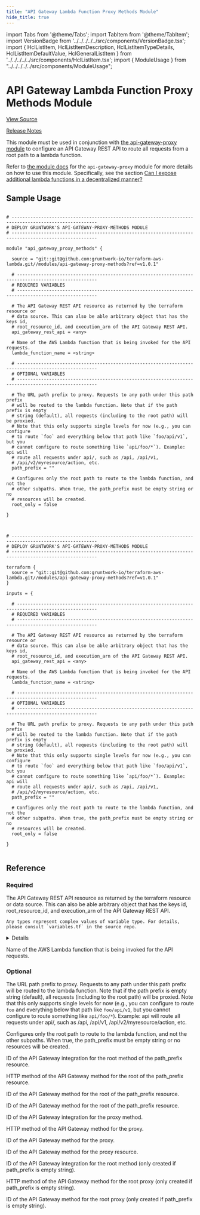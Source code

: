 ```yaml
---
title: "API Gateway Lambda Function Proxy Methods Module"
hide_title: true
---
```


import Tabs from '@theme/Tabs';
import TabItem from '@theme/TabItem';
import VersionBadge from '../../../../../src/components/VersionBadge.tsx';
import { HclListItem, HclListItemDescription, HclListItemTypeDetails, HclListItemDefaultValue, HclGeneralListItem } from '../../../../../src/components/HclListItem.tsx';
import { ModuleUsage } from "../../../../../src/components/ModuleUsage";

<VersionBadge repoTitle="AWS Lambda" version="1.0.1" lastModifiedVersion="0.22.0"/>

# API Gateway Lambda Function Proxy Methods Module

<a href="https://github.com/gruntwork-io/terraform-aws-lambda/tree/v1.0.1/modules/api-gateway-proxy-methods" className="link-button" title="View the source code for this module in GitHub.">View Source</a>

<a href="https://github.com/gruntwork-io/terraform-aws-lambda/releases/tag/v0.22.0" className="link-button" title="Release notes for only versions which impacted this module.">Release Notes</a>

This module must be used in conjunction with [the api-gateway-proxy module](https://github.com/gruntwork-io/terraform-aws-lambda/tree/v1.0.1/modules/api-gateway-proxy) to configure an API
Gateway REST API to route all requests from a root path to a lambda function.

Refer to [the module docs](https://github.com/gruntwork-io/terraform-aws-lambda/tree/v1.0.1/modules/api-gateway-proxy/README.md) for the `api-gateway-proxy` module for more details on how to
use this module. Specifically, see the section [Can I expose additional lambda functions in a decentralized
manner?](https://github.com/gruntwork-io/terraform-aws-lambda/tree/v1.0.1/modules/api-gateway-proxy/core-concepts.md#can-i-expose-additional-lambda-functions-in-a-decentralized-manner)

## Sample Usage

<Tabs>
<TabItem value="terraform" label="Terraform" default>

```hcl title="main.tf"

# ------------------------------------------------------------------------------------------------------
# DEPLOY GRUNTWORK'S API-GATEWAY-PROXY-METHODS MODULE
# ------------------------------------------------------------------------------------------------------

module "api_gateway_proxy_methods" {

  source = "git::git@github.com:gruntwork-io/terraform-aws-lambda.git//modules/api-gateway-proxy-methods?ref=v1.0.1"

  # ----------------------------------------------------------------------------------------------------
  # REQUIRED VARIABLES
  # ----------------------------------------------------------------------------------------------------

  # The API Gateway REST API resource as returned by the terraform resource or
  # data source. This can also be able arbitrary object that has the keys id,
  # root_resource_id, and execution_arn of the API Gateway REST API.
  api_gateway_rest_api = <any>

  # Name of the AWS Lambda function that is being invoked for the API requests.
  lambda_function_name = <string>

  # ----------------------------------------------------------------------------------------------------
  # OPTIONAL VARIABLES
  # ----------------------------------------------------------------------------------------------------

  # The URL path prefix to proxy. Requests to any path under this path prefix
  # will be routed to the lambda function. Note that if the path prefix is empty
  # string (default), all requests (including to the root path) will be proxied.
  # Note that this only supports single levels for now (e.g., you can configure
  # to route `foo` and everything below that path like `foo/api/v1`, but you
  # cannot configure to route something like `api/foo/*`). Example: api will
  # route all requests under api/, such as /api, /api/v1,
  # /api/v2/myresource/action, etc.
  path_prefix = ""

  # Configures only the root path to route to the lambda function, and not the
  # other subpaths. When true, the path_prefix must be empty string or no
  # resources will be created.
  root_only = false

}


```

</TabItem>
<TabItem value="terragrunt" label="Terragrunt" default>

```hcl title="terragrunt.hcl"

# ------------------------------------------------------------------------------------------------------
# DEPLOY GRUNTWORK'S API-GATEWAY-PROXY-METHODS MODULE
# ------------------------------------------------------------------------------------------------------

terraform {
  source = "git::git@github.com:gruntwork-io/terraform-aws-lambda.git//modules/api-gateway-proxy-methods?ref=v1.0.1"
}

inputs = {

  # ----------------------------------------------------------------------------------------------------
  # REQUIRED VARIABLES
  # ----------------------------------------------------------------------------------------------------

  # The API Gateway REST API resource as returned by the terraform resource or
  # data source. This can also be able arbitrary object that has the keys id,
  # root_resource_id, and execution_arn of the API Gateway REST API.
  api_gateway_rest_api = <any>

  # Name of the AWS Lambda function that is being invoked for the API requests.
  lambda_function_name = <string>

  # ----------------------------------------------------------------------------------------------------
  # OPTIONAL VARIABLES
  # ----------------------------------------------------------------------------------------------------

  # The URL path prefix to proxy. Requests to any path under this path prefix
  # will be routed to the lambda function. Note that if the path prefix is empty
  # string (default), all requests (including to the root path) will be proxied.
  # Note that this only supports single levels for now (e.g., you can configure
  # to route `foo` and everything below that path like `foo/api/v1`, but you
  # cannot configure to route something like `api/foo/*`). Example: api will
  # route all requests under api/, such as /api, /api/v1,
  # /api/v2/myresource/action, etc.
  path_prefix = ""

  # Configures only the root path to route to the lambda function, and not the
  # other subpaths. When true, the path_prefix must be empty string or no
  # resources will be created.
  root_only = false

}


```

</TabItem>
</Tabs>




## Reference

<Tabs>
<TabItem value="inputs" label="Inputs" default>

### Required

<HclListItem name="api_gateway_rest_api" requirement="required" type="any">
<HclListItemDescription>

The API Gateway REST API resource as returned by the terraform resource or data source. This can also be able arbitrary object that has the keys id, root_resource_id, and execution_arn of the API Gateway REST API.

</HclListItemDescription>
<HclListItemTypeDetails>

```hcl
Any types represent complex values of variable type. For details, please consult `variables.tf` in the source repo.
```

</HclListItemTypeDetails>
<HclGeneralListItem title="More Details">
<details>


```hcl

   Ideally we can define an object type, but that would require defining every attribute of the API Gateway REST API
   resource, which can be painful if you can't pass through the entire resource (e.g., as in terragrunt dependencies).

```
</details>

</HclGeneralListItem>
</HclListItem>

<HclListItem name="lambda_function_name" requirement="required" type="string">
<HclListItemDescription>

Name of the AWS Lambda function that is being invoked for the API requests.

</HclListItemDescription>
</HclListItem>

### Optional

<HclListItem name="path_prefix" requirement="optional" type="string">
<HclListItemDescription>

The URL path prefix to proxy. Requests to any path under this path prefix will be routed to the lambda function. Note that if the path prefix is empty string (default), all requests (including to the root path) will be proxied. Note that this only supports single levels for now (e.g., you can configure to route `foo` and everything below that path like `foo/api/v1`, but you cannot configure to route something like `api/foo/*`). Example: api will route all requests under api/, such as /api, /api/v1, /api/v2/myresource/action, etc.

</HclListItemDescription>
<HclListItemDefaultValue defaultValue="&quot;&quot;"/>
</HclListItem>

<HclListItem name="root_only" requirement="optional" type="bool">
<HclListItemDescription>

Configures only the root path to route to the lambda function, and not the other subpaths. When true, the path_prefix must be empty string or no resources will be created.

</HclListItemDescription>
<HclListItemDefaultValue defaultValue="false"/>
</HclListItem>

</TabItem>
<TabItem value="outputs" label="Outputs">

<HclListItem name="path_prefix_root_integration_id">
<HclListItemDescription>

ID of the API Gateway integration for the root method of the path_prefix resource.

</HclListItemDescription>
</HclListItem>

<HclListItem name="path_prefix_root_method_http_method">
<HclListItemDescription>

HTTP method of the API Gateway method for the root of the path_prefix resource.

</HclListItemDescription>
</HclListItem>

<HclListItem name="path_prefix_root_method_id">
<HclListItemDescription>

ID of the API Gateway method for the root of the path_prefix resource.

</HclListItemDescription>
</HclListItem>

<HclListItem name="path_prefix_root_resource_id">
<HclListItemDescription>

ID of the API Gateway method for the root of the path_prefix resource.

</HclListItemDescription>
</HclListItem>

<HclListItem name="proxy_integration_id">
<HclListItemDescription>

ID of the API Gateway integration for the proxy method.

</HclListItemDescription>
</HclListItem>

<HclListItem name="proxy_method_http_method">
<HclListItemDescription>

HTTP method of the API Gateway method for the proxy.

</HclListItemDescription>
</HclListItem>

<HclListItem name="proxy_method_id">
<HclListItemDescription>

ID of the API Gateway method for the proxy.

</HclListItemDescription>
</HclListItem>

<HclListItem name="proxy_resource_id">
<HclListItemDescription>

ID of the API Gateway method for the proxy resource.

</HclListItemDescription>
</HclListItem>

<HclListItem name="root_intergration_id">
<HclListItemDescription>

ID of the API Gateway integration for the root method (only created if path_prefix is empty string).

</HclListItemDescription>
</HclListItem>

<HclListItem name="root_method_http_method">
<HclListItemDescription>

HTTP method of the API Gateway method for the root proxy (only created if path_prefix is empty string).

</HclListItemDescription>
</HclListItem>

<HclListItem name="root_method_id">
<HclListItemDescription>

ID of the API Gateway method for the root proxy (only created if path_prefix is empty string).

</HclListItemDescription>
</HclListItem>

</TabItem>
</Tabs>


<!-- ##DOCS-SOURCER-START
{
  "originalSources": [
    "https://github.com/gruntwork-io/terraform-aws-lambda/tree/v1.0.1/modules/api-gateway-proxy-methods/readme.md",
    "https://github.com/gruntwork-io/terraform-aws-lambda/tree/v1.0.1/modules/api-gateway-proxy-methods/variables.tf",
    "https://github.com/gruntwork-io/terraform-aws-lambda/tree/v1.0.1/modules/api-gateway-proxy-methods/outputs.tf"
  ],
  "sourcePlugin": "module-catalog-api",
  "hash": "b48d8c5d0ff444ecdb99aad4586411cb"
}
##DOCS-SOURCER-END -->
